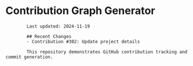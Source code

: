 # Contribution Graph Generator
            
            Last updated: 2024-11-19
            
            ## Recent Changes
            - Contribution #302: Update project details
            
            This repository demonstrates GitHub contribution tracking and commit generation.
        